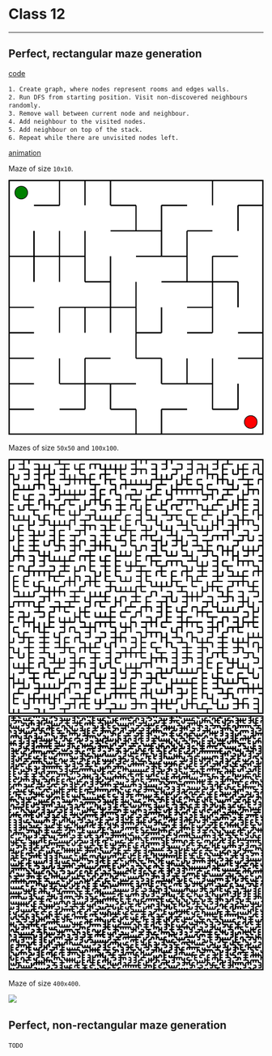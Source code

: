 # Class 12

---

## Perfect, rectangular maze generation

[code](code/maze.py)

```
1. Create graph, where nodes represent rooms and edges walls.
2. Run DFS from starting position. Visit non-discovered neighbours randomly.
3. Remove wall between current node and neighbour.
4. Add neighbour to the visited nodes.
5. Add neighbour on top of the stack.
6. Repeat while there are unvisited nodes left.
```

[animation](code/img/rectangular_perfect_animated.svg)

Maze of size `10x10`.

![](code/img/rectangular_perfect.svg)


Mazes of size `50x50` and `100x100`.

![](code/img/rectangular_perfect_50.svg) ![](code/img/rectangular_perfect_100.svg)

Maze of size `400x400`.

![](code/img/rectangular_perfect_400.svg)


## Perfect, non-rectangular maze generation

```TODO```
